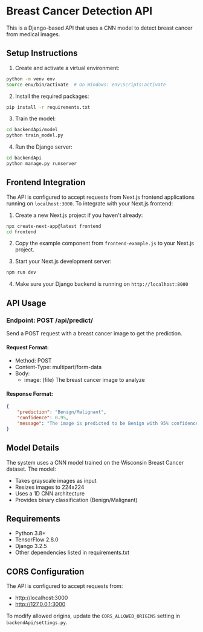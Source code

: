 # Breast Cancer Detection API

This is a Django-based API that uses a CNN model to detect breast cancer from medical images.

## Setup Instructions

1. Create and activate a virtual environment:
```bash
python -m venv env
source env/bin/activate  # On Windows: env\Scripts\activate
```

2. Install the required packages:
```bash
pip install -r requirements.txt
```

3. Train the model:
```bash
cd backendApi/model
python train_model.py
```

4. Run the Django server:
```bash
cd backendApi
python manage.py runserver
```

## Frontend Integration

The API is configured to accept requests from Next.js frontend applications running on `localhost:3000`. To integrate with your Next.js frontend:

1. Create a new Next.js project if you haven't already:
```bash
npx create-next-app@latest frontend
cd frontend
```

2. Copy the example component from `frontend-example.js` to your Next.js project.

3. Start your Next.js development server:
```bash
npm run dev
```

4. Make sure your Django backend is running on `http://localhost:8000`

## API Usage

### Endpoint: POST /api/predict/

Send a POST request with a breast cancer image to get the prediction.

#### Request Format:
- Method: POST
- Content-Type: multipart/form-data
- Body: 
  - image: (file) The breast cancer image to analyze

#### Response Format:
```json
{
    "prediction": "Benign/Malignant",
    "confidence": 0.95,
    "message": "The image is predicted to be Benign with 95% confidence"
}
```

## Model Details

The system uses a CNN model trained on the Wisconsin Breast Cancer dataset. The model:
- Takes grayscale images as input
- Resizes images to 224x224
- Uses a 1D CNN architecture
- Provides binary classification (Benign/Malignant)

## Requirements

- Python 3.8+
- TensorFlow 2.8.0
- Django 3.2.5
- Other dependencies listed in requirements.txt

## CORS Configuration

The API is configured to accept requests from:
- http://localhost:3000
- http://127.0.0.1:3000

To modify allowed origins, update the `CORS_ALLOWED_ORIGINS` setting in `backendApi/settings.py`.